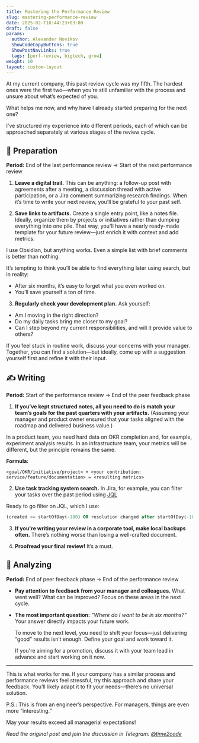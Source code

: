 ```yaml
---
title: Mastering the Performance Review  
slug: mastering-performance-review                 
date: 2025-02-T10:44:23+03:00
draft: false           
params:
  author: Alexander Novikov                  
  ShowCodeCopyButtons: true
  ShowPostNavLinks: true
  tags: [perf-review, bigtech, grow]               
weight: 10
layout: custom-layout
---
```


At my current company, this past review cycle was my fifth. The hardest ones were the first two—when you’re still unfamiliar with the process and unsure about what’s expected of you.  

What helps me now, and why have I already started preparing for the next one?  

I've structured my experience into different periods, each of which can be approached separately at various stages of the review cycle.  

## 💪 Preparation  

**Period:** End of the last performance review → Start of the next performance review  

1. **Leave a digital trail.** This can be anything: a follow-up post with agreements after a meeting, a discussion thread with active participation, or a Jira comment summarizing research findings. When it’s time to write your next review, you’ll be grateful to your past self.  

2. **Save links to artifacts.** Create a single entry point, like a notes file. Ideally, organize them by projects or initiatives rather than dumping everything into one pile. That way, you'll have a nearly ready-made template for your future review—just enrich it with context and add metrics.  

I use Obsidian, but anything works. Even a simple list with brief comments is better than nothing.  

It’s tempting to think you’ll be able to find everything later using search, but in reality:  
- After six months, it’s easy to forget what you even worked on.  
- You’ll save yourself a ton of time.  

3. **Regularly check your development plan.** Ask yourself:  
  - Am I moving in the right direction?  
  - Do my daily tasks bring me closer to my goal?  
  - Can I step beyond my current responsibilities, and will it provide value to others?  

  If you feel stuck in routine work, discuss your concerns with your manager. Together, you can find a solution—but ideally, come up with a suggestion yourself first and refine it with their input.  

## ✍️ Writing  
**Period:** Start of the performance review → End of the peer feedback phase  

1. **If you’ve kept structured notes, all you need to do is match your team’s goals for the past quarters with your artifacts.** (Assuming your manager and product owner ensured that your tasks aligned with the roadmap and delivered business value.)  

  In a product team, you need hard data on OKR completion and, for example, experiment analysis results. In an infrastructure team, your metrics will be different, but the principle remains the same.  

  **Formula:**  
  ~~~
  <goal/OKR/initiative/project> + <your contribution: service/feature/documentation> = <resulting metrics>
~~~

2. **Use task tracking system search.** In Jira, for example, you can filter your tasks over the past period using [JQL](https://support.atlassian.com/jira-service-management-cloud/docs/use-advanced-search-with-jira-query-language-jql/)  

Ready to go filter on JQL, which I use:

~~~sql
(created >= startOfDay(-180) OR resolution changed after startOfDay(-180) OR status changed after startOfDay(-180)) AND (reporter = currentUser() OR assignee was currentUser()) ORDER BY resolved ASC, updated ASC
~~~

3. **If you're writing your review in a corporate tool, make local backups often.** There’s nothing worse than losing a well-crafted document.  

4. **Proofread your final review!** It’s a must.  

## 🤔 Analyzing  
**Period:** End of peer feedback phase → End of the performance review  

- **Pay attention to feedback from your manager and colleagues.** What went well? What can be improved? Focus on these areas in the next cycle.  

- **The most important question:** _"Where do I want to be in six months?"_ Your answer directly impacts your future work.  

  To move to the next level, you need to shift your focus—just delivering “good” results isn’t enough. Define your goal and work toward it.  

  If you're aiming for a promotion, discuss it with your team lead in advance and start working on it now.  

---

This is what works for me. If your company has a similar process and performance reviews feel stressful, try this approach and share your feedback. You’ll likely adapt it to fit your needs—there’s no universal solution.  

P.S.: This is from an engineer’s perspective. For managers, things are even more “interesting.”  

May your results exceed all managerial expectations!  

*Read the original post and join the discussion in Telegram: [@time2code](https://t.me/time2code/284)*